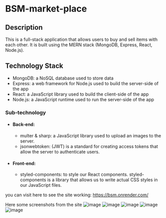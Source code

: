 # BSM-market-place

## Description
This is a full-stack application that allows users to buy and sell items with each other. It is built using the MERN stack (MongoDB, Express, React, Node.js).

## Technology Stack
- MongoDB: a NoSQL database used to store data
- Express: a web framework for Node.js used to build the server-side of the app
- React: a JavaScript library used to build the client-side of the app
- Node.js: a JavaScript runtime used to run the server-side of the app

### Sub-technology
- #### Back-end:
  - multer & sharp: a JavaScript library used to upload an images to the server.
  - jsonwebtoken: (JWT) is a standard for creating access tokens that allow the server to authenticate users.
- #### Front-end:
  - styled-components:  to style our React components. styled-components is a library that allows us to write actual CSS styles in our JavaScript files.
  
you can visit here to see the site working: https://bsm.onrender.com/

Here some screenshots from the site
![image](https://user-images.githubusercontent.com/99673204/210638356-318f7392-dfb1-4d43-93d4-e5e08de6901a.png)
![image](https://user-images.githubusercontent.com/99673204/210638422-203dd3cd-42b4-42b2-8a0a-fc36b3542edd.png)
![image](https://user-images.githubusercontent.com/99673204/210638475-c2ba87ae-7c9a-4fc8-9fcf-48b20c7a37c7.png)
![image](https://user-images.githubusercontent.com/99673204/210638505-38cb6b5b-5114-4534-8e8d-c60e0bffa538.png)
![image](https://user-images.githubusercontent.com/99673204/210638597-08e83ad7-1fde-4793-9615-5e1bcf5dc6aa.png)
